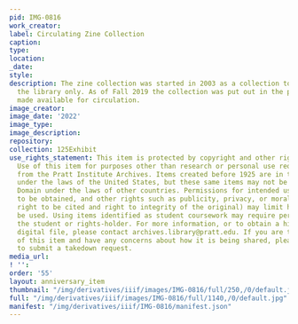 ```yaml
---
pid: IMG-0816
work_creator:
label: Circulating Zine Collection
caption:
type:
location:
_date:
style:
description: The zine collection was started in 2003 as a collection to be used in
  the library only. As of Fall 2019 the collection was put out in the publc area and
  made available for circulation.
image_creator:
image_date: '2022'
image_type:
image_description:
repository:
collection: 125Exhibit
use_rights_statement: This item is protected by copyright and other rights and restrictions.
  Use of this item for purposes other than research or personal use requires permission
  from the Pratt Institute Archives. Items created before 1925 are in the Public Domain
  under the laws of the United States, but these same items may not be in the Public
  Domain under the laws of other countries. Permissions for intended uses may need
  to be obtained, and other rights such as publicity, privacy, or moral rights (e.g.
  right to be cited and right to integrity of the original) may limit how items can
  be used. Using items identified as student coursework may require permission from
  the student or rights-holder. For more information, or to obtain a high resolution
  digital file, please contact archives.library@pratt.edu. If you are the rights-holder
  of this item and have any concerns about how it is being shared, please visit https://libguides.pratt.edu/archives/takedown
  to submit a takedown request.
media_url:
! '':
order: '55'
layout: anniversary_item
thumbnail: "/img/derivatives/iiif/images/IMG-0816/full/250,/0/default.jpg"
full: "/img/derivatives/iiif/images/IMG-0816/full/1140,/0/default.jpg"
manifest: "/img/derivatives/iiif/IMG-0816/manifest.json"
---
```


